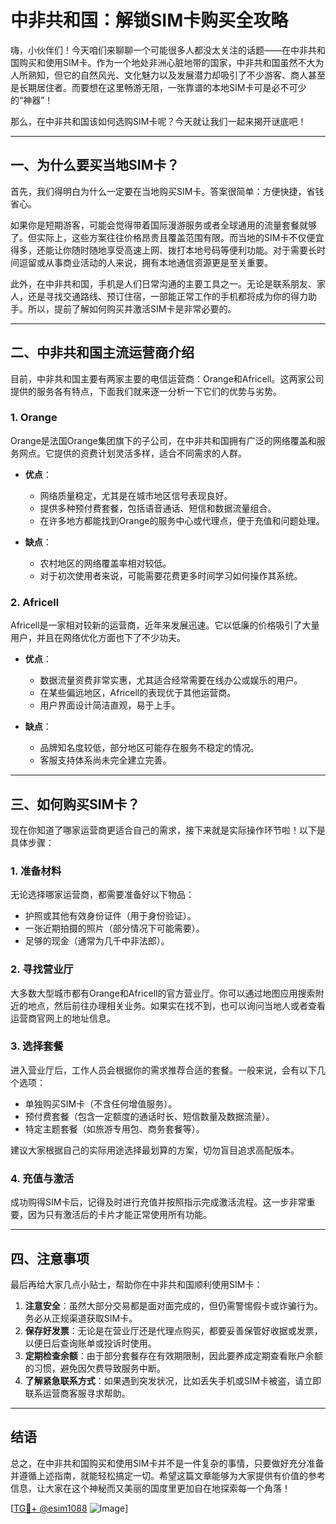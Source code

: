 # 中非共和国：解锁SIM卡购买全攻略

嗨，小伙伴们！今天咱们来聊聊一个可能很多人都没太关注的话题——在中非共和国购买和使用SIM卡。作为一个地处非洲心脏地带的国家，中非共和国虽然不大为人所熟知，但它的自然风光、文化魅力以及发展潜力却吸引了不少游客、商人甚至是长期居住者。而要想在这里畅游无阻，一张靠谱的本地SIM卡可是必不可少的“神器”！

那么，在中非共和国该如何选购SIM卡呢？今天就让我们一起来揭开谜底吧！

---

## 一、为什么要买当地SIM卡？

首先，我们得明白为什么一定要在当地购买SIM卡。答案很简单：方便快捷，省钱省心。

如果你是短期游客，可能会觉得带着国际漫游服务或者全球通用的流量套餐就够了。但实际上，这些方案往往价格昂贵且覆盖范围有限。而当地的SIM卡不仅便宜得多，还能让你随时随地享受高速上网、拨打本地号码等便利功能。对于需要长时间逗留或从事商业活动的人来说，拥有本地通信资源更是至关重要。

此外，在中非共和国，手机是人们日常沟通的主要工具之一。无论是联系朋友、家人，还是寻找交通路线、预订住宿，一部能正常工作的手机都将成为你的得力助手。所以，提前了解如何购买并激活SIM卡是非常必要的。

---

## 二、中非共和国主流运营商介绍

目前，中非共和国主要有两家主要的电信运营商：Orange和Africell。这两家公司提供的服务各有特点，下面我们就来逐一分析一下它们的优势与劣势。

### 1. Orange
Orange是法国Orange集团旗下的子公司，在中非共和国拥有广泛的网络覆盖和服务网点。它提供的资费计划灵活多样，适合不同需求的人群。

- **优点**：
  - 网络质量稳定，尤其是在城市地区信号表现良好。
  - 提供多种预付费套餐，包括语音通话、短信和数据流量组合。
  - 在许多地方都能找到Orange的服务中心或代理点，便于充值和问题处理。

- **缺点**：
  - 农村地区的网络覆盖率相对较低。
  - 对于初次使用者来说，可能需要花费更多时间学习如何操作其系统。

### 2. Africell
Africell是一家相对较新的运营商，近年来发展迅速。它以低廉的价格吸引了大量用户，并且在网络优化方面也下了不少功夫。

- **优点**：
  - 数据流量资费非常实惠，尤其适合经常需要在线办公或娱乐的用户。
  - 在某些偏远地区，Africell的表现优于其他运营商。
  - 用户界面设计简洁直观，易于上手。

- **缺点**：
  - 品牌知名度较低，部分地区可能存在服务不稳定的情况。
  - 客服支持体系尚未完全建立完善。

---

## 三、如何购买SIM卡？

现在你知道了哪家运营商更适合自己的需求，接下来就是实际操作环节啦！以下是具体步骤：

### 1. 准备材料
无论选择哪家运营商，都需要准备好以下物品：
- 护照或其他有效身份证件（用于身份验证）。
- 一张近期拍摄的照片（部分情况下可能需要）。
- 足够的现金（通常为几千中非法郎）。

### 2. 寻找营业厅
大多数大型城市都有Orange和Africell的官方营业厅。你可以通过地图应用搜索附近的地点，然后前往办理相关业务。如果实在找不到，也可以询问当地人或者查看运营商官网上的地址信息。

### 3. 选择套餐
进入营业厅后，工作人员会根据你的需求推荐合适的套餐。一般来说，会有以下几个选项：
- 单独购买SIM卡（不含任何增值服务）。
- 预付费套餐（包含一定额度的通话时长、短信数量及数据流量）。
- 特定主题套餐（如旅游专用包、商务套餐等）。

建议大家根据自己的实际用途选择最划算的方案，切勿盲目追求高配版本。

### 4. 充值与激活
成功购得SIM卡后，记得及时进行充值并按照指示完成激活流程。这一步非常重要，因为只有激活后的卡片才能正常使用所有功能。

---

## 四、注意事项

最后再给大家几点小贴士，帮助你在中非共和国顺利使用SIM卡：

1. **注意安全**：虽然大部分交易都是面对面完成的，但仍需警惕假卡或诈骗行为。务必从正规渠道获取SIM卡。
2. **保存好发票**：无论是在营业厅还是代理点购买，都要妥善保管好收据或发票，以便日后查询账单或投诉时使用。
3. **定期检查余额**：由于部分套餐存在有效期限制，因此要养成定期查看账户余额的习惯，避免因欠费导致服务中断。
4. **了解紧急联系方式**：如果遇到突发状况，比如丢失手机或SIM卡被盗，请立即联系运营商客服寻求帮助。

---

## 结语

总之，在中非共和国购买和使用SIM卡并不是一件复杂的事情，只要做好充分准备并遵循上述指南，就能轻松搞定一切。希望这篇文章能够为大家提供有价值的参考信息，让大家在这个神秘而又美丽的国度里更加自在地探索每一个角落！

[[TG💪+ @esim1088](https://t.me/s/esim1088) ![Image](https://i.postimg.cc/4NQfJmqS/Snipaste-2025-05-13-00-14-12.png)]